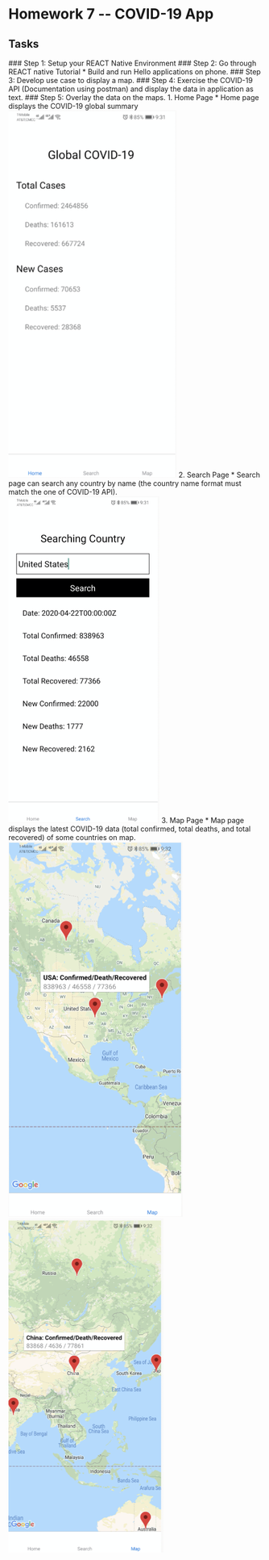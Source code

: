 # Homework 7 -- COVID-19 App
## Tasks
<a name="step-1"/>
### Step 1:  Setup your REACT Native Environment

<a name="step-2"/>
### Step 2:  Go through REACT native Tutorial
* Build and run Hello applications on phone.

<a name="step-3"/>
### Step 3:  Develop use case to display a map.

<a name="step-4"/>
### Step 4:  Exercise the COVID-19 API (Documentation using postman) and display the data in application as text.

<a name="step-5"/>
### Step 5:  Overlay the data on the maps.
1. Home Page
* Home page displays the COVID-19 global summary
<img src="./Step 5/Global.png">
2. Search Page
* Search page can search any country by name (the country name format must match the one of COVID-19 API).
<img src="./Step 5/Search.png">
3. Map Page
* Map page displays the latest COVID-19 data (total confirmed, total deaths, and total recovered) of some countries on map.
<img src="./Step 5/Map1.png">
<img src="./Step 5/Map2.png">
